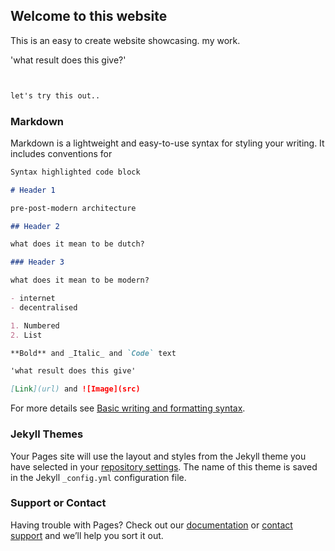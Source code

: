 ## Welcome to this website 

This is an easy to create website showcasing. my work. 


'what result does this give?'

```markdown 


let's try this out.. 

```

### Markdown

Markdown is a lightweight and easy-to-use syntax for styling your writing. It includes conventions for

```markdown
Syntax highlighted code block

# Header 1

pre-post-modern architecture 

## Header 2

what does it mean to be dutch?

### Header 3

what does it mean to be modern? 

- internet
- decentralised 

1. Numbered
2. List

**Bold** and _Italic_ and `Code` text

'what result does this give'

[Link](url) and ![Image](src)
```

For more details see [Basic writing and formatting syntax](https://docs.github.com/en/github/writing-on-github/getting-started-with-writing-and-formatting-on-github/basic-writing-and-formatting-syntax).






### Jekyll Themes

Your Pages site will use the layout and styles from the Jekyll theme you have selected in your [repository settings](https://github.com/marcelinebres/marcelinebres.github.io/settings/pages). The name of this theme is saved in the Jekyll `_config.yml` configuration file.

### Support or Contact

Having trouble with Pages? Check out our [documentation](https://docs.github.com/categories/github-pages-basics/) or [contact support](https://support.github.com/contact) and we’ll help you sort it out.
